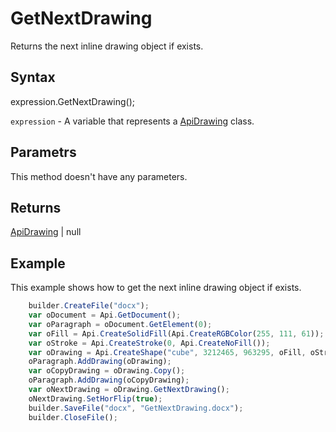 # GetNextDrawing

Returns the next inline drawing object if exists.

## Syntax

expression.GetNextDrawing();

`expression` - A variable that represents a [ApiDrawing](../ApiDrawing.md) class.

## Parametrs

This method doesn't have any parameters.

## Returns

[ApiDrawing](../ApiDrawing.md) &#124; null

## Example

This example shows how to get the next inline drawing object if exists.

```javascript
	builder.CreateFile("docx");
	var oDocument = Api.GetDocument();
	var oParagraph = oDocument.GetElement(0);
	var oFill = Api.CreateSolidFill(Api.CreateRGBColor(255, 111, 61));
	var oStroke = Api.CreateStroke(0, Api.CreateNoFill());
	var oDrawing = Api.CreateShape("cube", 3212465, 963295, oFill, oStroke);
	oParagraph.AddDrawing(oDrawing);
	var oCopyDrawing = oDrawing.Copy();
	oParagraph.AddDrawing(oCopyDrawing);
	var oNextDrawing = oDrawing.GetNextDrawing();
	oNextDrawing.SetHorFlip(true);
	builder.SaveFile("docx", "GetNextDrawing.docx");
	builder.CloseFile();
```